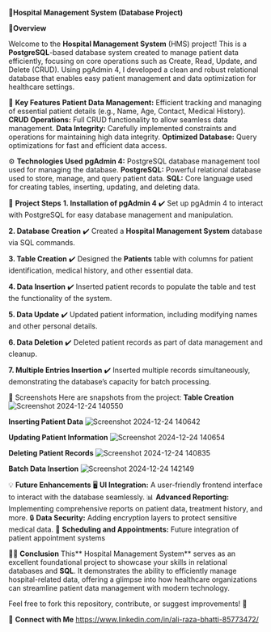 🏥**Hospital Management System (Database Project)**

🌟**Overview**

Welcome to the **Hospital Management System** (HMS) project! This is a **PostgreSQL**-based database system created to manage patient data efficiently, focusing on core operations such as Create, Read, Update, and Delete (CRUD). Using pgAdmin 4, I developed a clean and robust relational database that enables easy patient management and data optimization for healthcare settings.

🔧 **Key Features**
**Patient Data Management:** Efficient tracking and managing of essential patient details (e.g., Name, Age, Contact, Medical History).
**CRUD Operations:** Full CRUD functionality to allow seamless data management.
**Data Integrity:** Carefully implemented constraints and operations for maintaining high data integrity.
**Optimized Database:** Query optimizations for fast and efficient data access.

⚙️ **Technologies Used**
**pgAdmin 4:** PostgreSQL database management tool used for managing the database.
**PostgreSQL:** Powerful relational database used to store, manage, and query patient data.
**SQL:** Core language used for creating tables, inserting, updating, and deleting data.

📝 **Project Steps**
**1. Installation of pgAdmin 4**
✔️ Set up pgAdmin 4 to interact with PostgreSQL for easy database management and manipulation.

**2. Database Creation**
✔️ Created a **Hospital Management System** database via SQL commands.

**3. Table Creation**
✔️ Designed the **Patients** table with columns for patient identification, medical history, and other essential data.

**4. Data Insertion**
✔️ Inserted patient records to populate the table and test the functionality of the system.

**5. Data Update**
✔️ Updated patient information, including modifying names and other personal details.

**6. Data Deletion**
✔️ Deleted patient records as part of data management and cleanup.

**7. Multiple Entries Insertion**
✔️ Inserted multiple records simultaneously, demonstrating the database’s capacity for batch processing.

📸 Screenshots
Here are snapshots from the project:
**Table Creation**
![Screenshot 2024-12-24 140550](https://github.com/user-attachments/assets/ba4b1c63-5595-45da-8acf-46b9cdad4404)

**Inserting Patient Data**
![Screenshot 2024-12-24 140642](https://github.com/user-attachments/assets/31369a19-befa-422b-98ae-99a3052f929d)

**Updating Patient Information**
![Screenshot 2024-12-24 140654](https://github.com/user-attachments/assets/8889f5a0-a51e-44c0-831e-508c932025cd)

**Deleting Patient Records**
![Screenshot 2024-12-24 140835](https://github.com/user-attachments/assets/d47f7fce-eaa6-4048-8692-7e4c40de2dd0)

**Batch Data Insertion**
![Screenshot 2024-12-24 142149](https://github.com/user-attachments/assets/9fcbc0ab-9574-4396-b2fc-de80989cc659)

💡 **Future Enhancements**
🖥️ **UI Integration:** A user-friendly frontend interface to interact with the database seamlessly.
📊 **Advanced Reporting:** Implementing comprehensive reports on patient data, treatment history, and more.
🔒 **Data Security:** Adding encryption layers to protect sensitive medical data.
📅 **Scheduling and Appointments:** Future integration of patient appointment systems

👨‍💻 **Conclusion**
This** Hospital Management System** serves as an excellent foundational project to showcase your skills in relational databases and **SQL**. It demonstrates the ability to efficiently manage hospital-related data, offering a glimpse into how healthcare organizations can streamline patient data management with modern technology.

Feel free to fork this repository, contribute, or suggest improvements! 🚀

🚀 **Connect with Me**
https://www.linkedin.com/in/ali-raza-bhatti-85773472/

